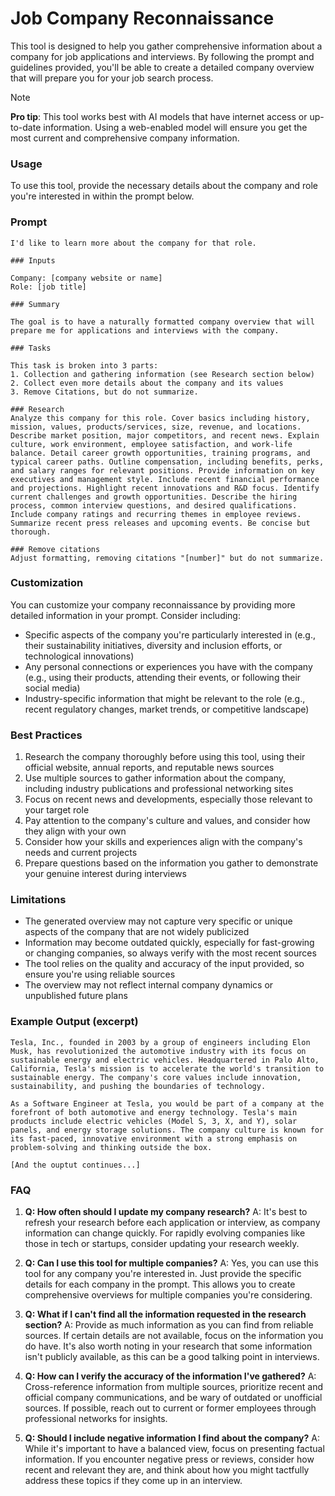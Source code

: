# Job Company Reconnaissance

This tool is designed to help you gather comprehensive information about a company for job applications and interviews. By following the prompt and guidelines provided, you'll be able to create a detailed company overview that will prepare you for your job search process.

> [!NOTE]
> **Pro tip**: This tool works best with AI models that have internet access or up-to-date information. Using a web-enabled model will ensure you get the most current and comprehensive company information.


### Usage
To use this tool, provide the necessary details about the company and role you're interested in within the prompt below.

### Prompt
```
I'd like to learn more about the company for that role.

### Inputs

Company: [company website or name]
Role: [job title]

### Summary

The goal is to have a naturally formatted company overview that will prepare me for applications and interviews with the company.

### Tasks

This task is broken into 3 parts:
1. Collection and gathering information (see Research section below)
2. Collect even more details about the company and its values
3. Remove Citations, but do not summarize. 

### Research
Analyze this company for this role. Cover basics including history, mission, values, products/services, size, revenue, and locations. Describe market position, major competitors, and recent news. Explain culture, work environment, employee satisfaction, and work-life balance. Detail career growth opportunities, training programs, and typical career paths. Outline compensation, including benefits, perks, and salary ranges for relevant positions. Provide information on key executives and management style. Include recent financial performance and projections. Highlight recent innovations and R&D focus. Identify current challenges and growth opportunities. Describe the hiring process, common interview questions, and desired qualifications. Include company ratings and recurring themes in employee reviews. Summarize recent press releases and upcoming events. Be concise but thorough.

### Remove citations
Adjust formatting, removing citations "[number]" but do not summarize.
```

### Customization
You can customize your company reconnaissance by providing more detailed information in your prompt. Consider including:
- Specific aspects of the company you're particularly interested in (e.g., their sustainability initiatives, diversity and inclusion efforts, or technological innovations)
- Any personal connections or experiences you have with the company (e.g., using their products, attending their events, or following their social media)
- Industry-specific information that might be relevant to the role (e.g., recent regulatory changes, market trends, or competitive landscape)

### Best Practices
1. Research the company thoroughly before using this tool, using their official website, annual reports, and reputable news sources
2. Use multiple sources to gather information about the company, including industry publications and professional networking sites
3. Focus on recent news and developments, especially those relevant to your target role
4. Pay attention to the company's culture and values, and consider how they align with your own
5. Consider how your skills and experiences align with the company's needs and current projects
6. Prepare questions based on the information you gather to demonstrate your genuine interest during interviews

### Limitations
- The generated overview may not capture very specific or unique aspects of the company that are not widely publicized
- Information may become outdated quickly, especially for fast-growing or changing companies, so always verify with the most recent sources
- The tool relies on the quality and accuracy of the input provided, so ensure you're using reliable sources
- The overview may not reflect internal company dynamics or unpublished future plans

### Example Output (excerpt)

```
Tesla, Inc., founded in 2003 by a group of engineers including Elon Musk, has revolutionized the automotive industry with its focus on sustainable energy and electric vehicles. Headquartered in Palo Alto, California, Tesla's mission is to accelerate the world's transition to sustainable energy. The company's core values include innovation, sustainability, and pushing the boundaries of technology.

As a Software Engineer at Tesla, you would be part of a company at the forefront of both automotive and energy technology. Tesla's main products include electric vehicles (Model S, 3, X, and Y), solar panels, and energy storage solutions. The company culture is known for its fast-paced, innovative environment with a strong emphasis on problem-solving and thinking outside the box.

[And the ouptut continues...]
```

### FAQ
1. **Q: How often should I update my company research?**
   A: It's best to refresh your research before each application or interview, as company information can change quickly. For rapidly evolving companies like those in tech or startups, consider updating your research weekly.

2. **Q: Can I use this tool for multiple companies?**
   A: Yes, you can use this tool for any company you're interested in. Just provide the specific details for each company in the prompt. This allows you to create comprehensive overviews for multiple companies you're considering.

3. **Q: What if I can't find all the information requested in the research section?**
   A: Provide as much information as you can find from reliable sources. If certain details are not available, focus on the information you do have. It's also worth noting in your research that some information isn't publicly available, as this can be a good talking point in interviews.

4. **Q: How can I verify the accuracy of the information I've gathered?**
   A: Cross-reference information from multiple sources, prioritize recent and official company communications, and be wary of outdated or unofficial sources. If possible, reach out to current or former employees through professional networks for insights.

5. **Q: Should I include negative information I find about the company?**
   A: While it's important to have a balanced view, focus on presenting factual information. If you encounter negative press or reviews, consider how recent and relevant they are, and think about how you might tactfully address these topics if they come up in an interview.
